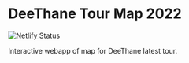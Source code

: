 # DeeThane Tour Map 2022
[![Netlify Status](https://api.netlify.com/api/v1/badges/4662761a-3c84-45b2-9ceb-0e350052cad9/deploy-status)](https://app.netlify.com/sites/pensive-mirzakhani-203793/deploys)


Interactive webapp of map for DeeThane latest tour.